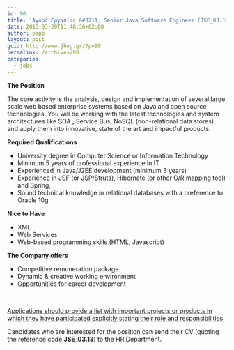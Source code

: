 ```yaml
---
id: 90
title: 'Αγορά Εργασίας &#8211; Senior Java Software Engineer (JSE_03.13) &#8211; Χρυσή Ευκαιρία'
date: 2013-03-20T11:48:36+02:00
author: papo
layout: post
guid: http://www.jhug.gr/?p=90
permalink: /archives/90
categories:
  - jobs
---
```

**The Position**

The core activity is the analysis, design and implementation of several large scale web based enterprise systems based on Java and open source technologies. You will be working with the latest technologies and system architectures like SOA , Service Bus, NoSQL (non-relational data stores)  and apply them into innovative, state of the art and impactful products.

**Required Qualifications**

  * University degree in Computer Science or Information Technology
  * Minimum 5 years of professional experience in IT
  * Experienced in Java/J2EE development (minimum 3 years)
  * Experience in JSF (or JSP/Struts), Hibernate (or other O/R mapping tool) and Spring,
  * Sound technical knowledge in relational databases with a preference to Oracle 10g

**Nice to Have**

  * XML
  * Web Services
  * Web-based programming skills (HTML, Javascript)

**The Company offers**

  * Competitive remuneration package
  * Dynamic & creative working environment
  * Opportunities for career development

&nbsp;

<span style="text-decoration: underline;">Applications should provide a list with important projects or products in which they have participated explicitly stating their role and responsibilities.</span>

Candidates who are interested for the position can send their CV (quoting the reference code **JSE_03.13**) to the HR Department.